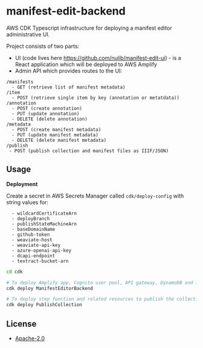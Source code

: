 # manifest-edit-backend

AWS CDK Typescript infrastructure for deploying a manifest editor administrative UI. 

Project consists of two parts:
 - UI (code lives here https://github.com/nulib/manifest-edit-ui) - is a React application which will be deployed to AWS Amplify
 - Admin API which provides routes to the UI:
```
/manifests
  - GET (retrieve list of manifest metadata)
/item
  - POST (retrieve single item by key (annotation or metatdata))
/annotation
  - POST (create annotation)
  - PUT (update annotation)
  - DELETE (delete annotation)
/metadata
  - POST (create manifest metadata)
  - PUT (update manifest metadata)
  - DELETE (delete manifest metadata)
/publish
 - POST (publish collection and manifest files as IIIF/JSON)
```

## Usage

**Deployment**

Create a secret in AWS Secrets Manager called `cdk/deploy-config` with string values for:
```
  - wildcardCertificateArn 
  - deployBranch 
  - publishStateMachineArn 
  - baseDomainName 
  - github-token   
  - weaviate-host 
  - weaviate-api-key 
  - azure-openai-api-key 
  - dcapi-endpoint 
  - textract-bucket-arn 
```

```bash
cd cdk

# To deploy Amplify app, Cognito user pool, API gateway, DynamoDB and lambda resources
cdk deploy ManifestEditorBackend

# To deploy step function and related resources to publish the collection
cdk deploy PublishCollection

```

## License

- [Apache-2.0](https://www.apache.org/licenses/LICENSE-2.0)


